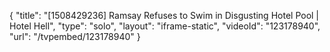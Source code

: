 {
    "title": "[1508429236] Ramsay Refuses to Swim in Disgusting Hotel Pool | Hotel Hell",
    "type": "solo",
    "layout": "iframe-static",
    "videoId": "123178940",
    "url": "\/tvpembed\/123178940"
}